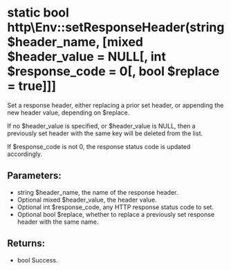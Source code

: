 # static bool http\Env::setResponseHeader(string $header_name, [mixed $header_value = NULL[, int $response_code = 0[, bool $replace = true]]]

Set a response header, either replacing a prior set header, or appending the new header value, depending on $replace.

If no $header_value is specified, or $header_value is NULL, then a previously set header with the same key will be deleted from the list.

If $response_code is not 0, the response status code is updated accordingly.

## Parameters:

* string $header_name, the name of the response header.
* Optional mixed $header_value, the header value.
* Optional int $response_code, any HTTP response status code to set.
* Optional bool $replace, whether to replace a previously set response header with the same name.

## Returns:

* bool Success.
